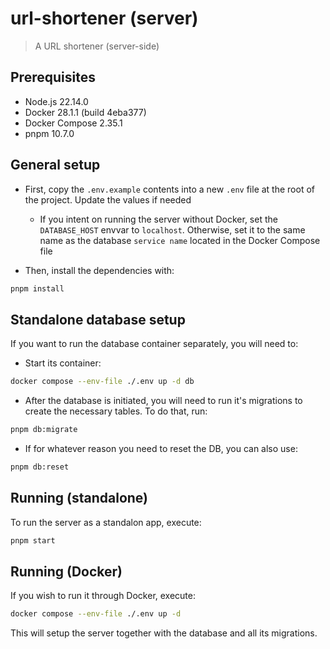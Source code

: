 # url-shortener (server)

> A URL shortener (server-side)


## Prerequisites

- Node.js 22.14.0
- Docker 28.1.1 (build 4eba377)
- Docker Compose 2.35.1
- pnpm 10.7.0


## General setup

* First, copy the `.env.example` contents into a new `.env` file at the root of the project. Update the values if needed
  * If you intent on running the server without Docker, set the `DATABASE_HOST` envvar to `localhost`. Otherwise, set it to the same name as the database `service name` located in the Docker Compose file

* Then, install the dependencies with:

```bash
pnpm install
```


## Standalone database setup

If you want to run the database container separately, you will need to:

* Start its container:

```bash
docker compose --env-file ./.env up -d db
```

* After the database is initiated, you will need to run it's migrations to create the necessary tables. To do that, run:

```bash
pnpm db:migrate
```

* If for whatever reason you need to reset the DB, you can also use:

```bash
pnpm db:reset
```


## Running (standalone)

To run the server as a standalon app, execute:

```bash
pnpm start
```


## Running (Docker)

If you wish to run it through Docker, execute:

```bash
docker compose --env-file ./.env up -d
```

This will setup the server together with the database and all its migrations.
